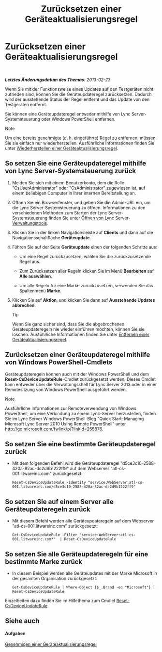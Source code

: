 ﻿---
title: Zurücksetzen einer Geräteaktualisierungsregel
TOCTitle: Zurücksetzen einer Geräteaktualisierungsregel
ms:assetid: d1f597e7-dffd-4756-af07-10613a5d8729
ms:mtpsurl: https://technet.microsoft.com/de-de/library/JJ994069(v=OCS.15)
ms:contentKeyID: 52056459
ms.date: 05/19/2016
mtps_version: v=OCS.15
ms.translationtype: HT
---

# Zurücksetzen einer Geräteaktualisierungsregel

 

_**Letztes Änderungsdatum des Themas:** 2013-02-23_

Wenn Sie mit der Funktionsweise eines Updates auf den Testgeräten nicht zufrieden sind, können Sie die Geräteupdateregel zurücksetzen. Dadurch wird der ausstehende Status der Regel entfernt und das Update von den Testgeräten entfernt.

Sie können eine Geräteupdateregel entweder mithilfe von Lync Server-Systemsteuerung oder Windows PowerShell entfernen.


> [!NOTE]
> Um eine bereits genehmigte (d.&nbsp;h. eingeführte) Regel zu entfernen, müssen Sie sie einfach nur wiederherstellen. Ausführliche Informationen finden Sie unter <A href="lync-server-2013-restore-a-device-update-rule.md">Wiederherstellen einer Geräteaktualisierungsregel</A>.



## So setzen Sie eine Geräteupdateregel mithilfe von Lync Server-Systemsteuerung zurück

1.  Melden Sie sich mit einem Benutzerkonto, dem die Rolle "CsUserAdministrator" oder "CsAdministrator" zugewiesen ist, auf einem beliebigen Computer in Ihrer internen Bereitstellung an.

2.  Öffnen Sie ein Browserfenster, und geben Sie die Admin-URL ein, um die Lync Server-Systemsteuerung zu öffnen. Informationen zu den verschiedenen Methoden zum Starten der Lync Server-Systemsteuerung finden Sie unter [Öffnen von Lync Server-Verwaltungstools](lync-server-2013-open-lync-server-administrative-tools.md).

3.  Klicken Sie in der linken Navigationsleiste auf **Clients** und dann auf die Navigationsschaltfläche **Geräteupdate**.

4.  Führen Sie auf der Seite **Geräteupdate** einen der folgenden Schritte aus:
    
      - Um eine Regel zurückzusetzen, wählen Sie die zurückzusetzende Regel aus.
    
      - Zum Zurücksetzen aller Regeln klicken Sie im Menü **Bearbeiten** auf **Alle auswählen**.
    
      - Um alle Regeln für eine Marke zurückzusetzen, verwenden Sie das Spaltenmenü **Marke**.

5.  Klicken Sie auf **Aktion**, und klicken Sie dann auf **Ausstehende Updates abbrechen**.
    

    > [!TIP]
    > Wenn Sie ganz sicher sind, dass Sie die abgebrochenen Geräteupdateregeln nie wieder einführen möchten, können Sie sie löschen. Ausführliche Informationen finden Sie unter <A href="lync-server-2013-remove-a-device-update-rule.md">Entfernen einer Geräteaktualisierungsregel</A>.



## Zurücksetzen einer Geräteupdateregel mithilfe von Windows PowerShell-Cmdlets

Geräteupdateregeln können auch mit der Windows PowerShell und dem **Reset-CsDeviceUpdateRule**-Cmdlet zurückgesetzt werden. Dieses Cmdlet kann entweder über die Verwaltungsshell für Lync Server 2013 oder in einer Remotesitzung von Windows PowerShell ausgeführt werden.


> [!NOTE]
> Ausführliche Informationen zur Remoteverwendung von Windows PowerShell, um eine Verbindung zu einem Lync-Server herzustellen, finden Sie im Lync Server&nbsp;Windows PowerShell-Blog "Quick Start: Managing Microsoft Lync Server 2010 Using Remote PowerShell" unter <A href="http://go.microsoft.com/fwlink/p/?linkid=255876">http://go.microsoft.com/fwlink/p/?linkId=255876</A>.



## So setzen Sie eine bestimmte Geräteupdateregel zurück

  - Mit dem folgenden Befehl wird die Geräteupdateregel "d5ce3c10-2588-420a-82ac-dc2d9b1222ff9" auf dem Webserver "atl-cs-001.litwareinc.com" zurückgesetzt:
    
        Reset-CsDeviceUpdateRule -Identity "service:WebServer:atl-cs-001.litwareinc.com/d5ce3c10-2588-420a-82ac-dc2d9b1222ff9"

## So setzen Sie auf einem Server alle Geräteupdateregeln zurück

  - Mit diesem Befehl werden alle Geräteupdateregeln auf dem Webserver "atl-cs-001.litwareinc.com" zurückgesetzt:
    
        Get-CsDeviceUpdateRule -Filter "service:WebServer:atl-cs-001.litwareinc.com*"  | Reset-CsDeviceUpdateRule

## So setzen Sie alle Geräteupdateregeln für eine bestimmte Marke zurück

  - In diesem Beispiel werden alle Geräteupdates mit der Marke Microsoft in der gesamten Organisation zurückgesetzt:
    
        Get-CsDeviceUpdateRule | Where-Object {$_.Brand -eq "Microsoft"} | Reset-CsDeviceUpdateRule

Einzelheiten dazu finden Sie im Hilfethema zum Cmdlet [Reset-CsDeviceUpdateRule](https://docs.microsoft.com/en-us/powershell/module/skype/Reset-CsDeviceUpdateRule).

## Siehe auch

#### Aufgaben

[Genehmigen einer Geräteaktualisierungsregel](lync-server-2013-approve-a-device-update-rule.md)

